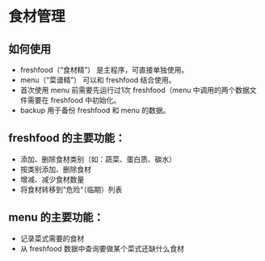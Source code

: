 # 食材管理

## 如何使用
- freshfood（“食材精”） 是主程序，可直接单独使用。
- menu（“菜谱精”） 可以和 freshfood 结合使用。
- 首次使用 menu 前需要先运行过1次 freshfood（menu 中调用的两个数据文件需要在 freshfood 中初始化。
- backup 用于备份 freshfood 和 menu 的数据。

## freshfood 的主要功能：
- 添加、删除食材类别（如：蔬菜、蛋白质、碳水）
- 按类别添加、删除食材
- 增减、减少食材数量
- 将食材转移到“危险“（临期）列表

## menu 的主要功能：
- 记录菜式需要的食材
- 从 freshfood 数据中查询要做某个菜式还缺什么食材
